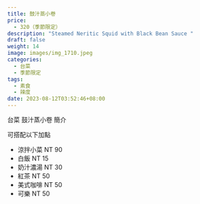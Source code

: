 ```yaml
---
title: 鼓汁蒸小卷
price:
  - 320（季節限定）
description: "Steamed Neritic Squid with Black Bean Sauce "
draft: false
weight: 14
image: images/img_1710.jpeg
categories:
  - 台菜
  - 季節限定
tags:
  - 素食
  - 辣度
date: 2023-08-12T03:52:46+08:00
---
```


台菜 鼓汁蒸小卷 簡介

可搭配以下加點

- 涼拌小菜  NT 90
- 白飯 NT 15
- 奶汁濃湯 NT 30
- 紅茶  NT 50
- 美式咖啡 NT 50
- 可樂 NT 50
